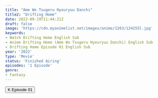 ```yaml
---
title: "Ame Wo Tsugeru Hyouryuu Danchi"
title2: "Drifting Home"
date: 2022-09-19T11:44:21Z
draft: false
image: 'https://cdn.myanimelist.net/images/anime/1263/124155l.jpg'
keywords:
- Watch Drifting Home English Sub
- Anime Drifting Home (Ame Wo Tsugeru Hyouryuu Danchi) English Sub
- Drifting Home Episode 01 English Sub
year: '2022'
type: 'Movie'
status: 'Finished Airing'
episodes: '1 Episode'
genre:
- Fantasy
---
```


<div class="d-g gg-5 gtc-r ai-c">
<button onclick="window.open('?kwf=DriftingHome/Drifting Home','_blank')">K Episode 01</button>
</div>